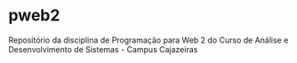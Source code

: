 # pweb2
Repositório da disciplina de Programação para Web 2 do Curso de Análise e Desenvolvimento de Sistemas - Campus Cajazeiras
